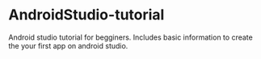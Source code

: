 # AndroidStudio-tutorial
Android studio tutorial for begginers. Includes basic information to create the your first app on android studio.
